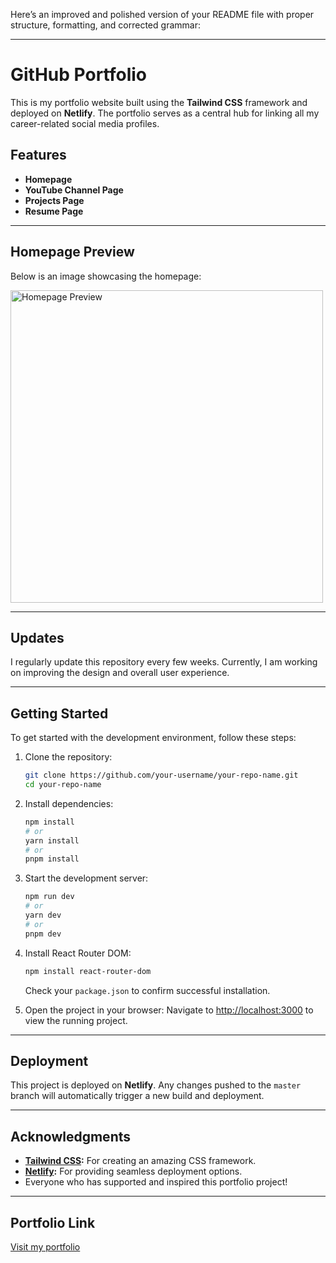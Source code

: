 Here’s an improved and polished version of your README file with proper structure, formatting, and corrected grammar:

---

# GitHub Portfolio

This is my portfolio website built using the **Tailwind CSS** framework and deployed on **Netlify**. The portfolio serves as a central hub for linking all my career-related social media profiles.

## Features

- **Homepage**
- **YouTube Channel Page**
- **Projects Page**
- **Resume Page**

---

## Homepage Preview

Below is an image showcasing the homepage:

<a href="https://ibb.co/XpJVfJJ">
    <img src="https://i.ibb.co/XpJVfJJ/Home.png" alt="Homepage Preview" width="500">
</a>

---

## Updates

I regularly update this repository every few weeks. Currently, I am working on improving the design and overall user experience.

---

## Getting Started

To get started with the development environment, follow these steps:

1. Clone the repository:
   ```bash
   git clone https://github.com/your-username/your-repo-name.git
   cd your-repo-name
   ```

2. Install dependencies:
   ```bash
   npm install
   # or
   yarn install
   # or
   pnpm install
   ```

3. Start the development server:
   ```bash
   npm run dev
   # or
   yarn dev
   # or
   pnpm dev
   ```

4. Install React Router DOM:
   ```bash
   npm install react-router-dom
   ```
   Check your `package.json` to confirm successful installation.

5. Open the project in your browser:
   Navigate to [http://localhost:3000](http://localhost:3000) to view the running project.

---

## Deployment

This project is deployed on **Netlify**. Any changes pushed to the `master` branch will automatically trigger a new build and deployment.

---

## Acknowledgments

- **[Tailwind CSS](https://tailwindcss.com/):** For creating an amazing CSS framework.
- **[Netlify](https://www.netlify.com/):** For providing seamless deployment options.
- Everyone who has supported and inspired this portfolio project!

---

## Portfolio Link

[Visit my portfolio](https://main--elizafury.netlify.app/Projects)

